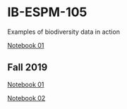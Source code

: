# IB-ESPM-105

Examples of biodiversity data in action

[Notebook 01](http://datahub.berkeley.edu/user-redirect/interact?account=ds-modules&repo=IB-ESPM-105&branch=master&path=01-BNHM-Data-2018.ipynb)

Fall 2019
---------
[Notebook 01](http://datahub.berkeley.edu/user-redirect/interact?account=ds-modules&repo=IB-ESPM-105&branch=master&path=fall2019/notebook1.ipynb)

[Notebook 02](http://datahub.berkeley.edu/user-redirect/interact?account=ds-modules&repo=IB-ESPM-105&branch=master&path=fall2019/notebook2.ipynb)
